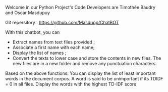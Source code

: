 Welcome in our Python Project's Code
Developers are Timothée Baudry and Oscar Masdupuy 


Git repersitory : https://github.com/Masdupp/ChatBOT

With this chatbot, you can 
- Extract names from text files provided ;
- Associate a first name with each name;
- Display the list of names ;
- Convert the texts to lower case and store the contents in new files. The new files are in a new folder and remove any punctuation characters.


Based on the above functions:
You can display the list of least important words in the document corpus. A word is said to be unimportant if its TDIDF = 0 in all files.
Display the words with the highest TD-IDF score

